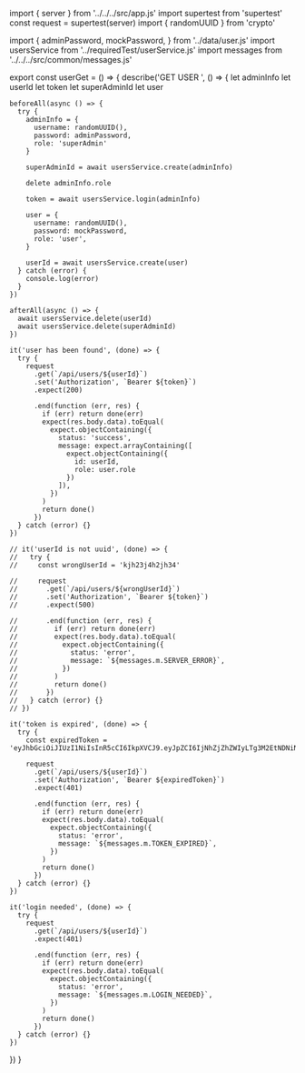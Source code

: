 import { server } from '../../../src/app.js'
import supertest from 'supertest'
const request = supertest(server)
import { randomUUID } from 'crypto'

import {
  adminPassword,
  mockPassword,
} from '../data/user.js'
import usersService from '../requiredTest/userService.js'
import messages from '../../../src/common/messages.js'



export const userGet = () => {
  describe('GET USER ', () => {
    let adminInfo
    let userId
    let token
    let superAdminId
    let user

    beforeAll(async () => {
      try {
        adminInfo = {
          username: randomUUID(),
          password: adminPassword,
          role: 'superAdmin'
        }

        superAdminId = await usersService.create(adminInfo)

        delete adminInfo.role

        token = await usersService.login(adminInfo)

        user = {
          username: randomUUID(),
          password: mockPassword,
          role: 'user',
        }

        userId = await usersService.create(user)
      } catch (error) {
        console.log(error)
      }
    })

    afterAll(async () => {
      await usersService.delete(userId)
      await usersService.delete(superAdminId)
    })

    it('user has been found', (done) => {
      try {
        request
          .get(`/api/users/${userId}`)
          .set('Authorization', `Bearer ${token}`)
          .expect(200)

          .end(function (err, res) {
            if (err) return done(err)
            expect(res.body.data).toEqual(
              expect.objectContaining({
                status: 'success',
                message: expect.arrayContaining([
                  expect.objectContaining({
                    id: userId,
                    role: user.role
                  })
                ]),
              })
            )
            return done()
          })
      } catch (error) {}
    })

    // it('userId is not uuid', (done) => {
    //   try {
    //     const wrongUserId = 'kjh23j4h2jh34'

    //     request
    //       .get(`/api/users/${wrongUserId}`)
    //       .set('Authorization', `Bearer ${token}`)
    //       .expect(500)

    //       .end(function (err, res) {
    //         if (err) return done(err)
    //         expect(res.body.data).toEqual(
    //           expect.objectContaining({
    //             status: 'error',
    //             message: `${messages.m.SERVER_ERROR}`,
    //           })
    //         )
    //         return done()
    //       })
    //   } catch (error) {}
    // })

    it('token is expired', (done) => {
      try {
        const expiredToken = 'eyJhbGciOiJIUzI1NiIsInR5cCI6IkpXVCJ9.eyJpZCI6IjNhZjZhZWIyLTg3M2EtNDNiNS04ZDM0LTE0MzczZGE2ZTFiMSIsImlhdCI6MTY2NjUwNjk3MH0.o1k__1jtkL3C2Kte'

        request
          .get(`/api/users/${userId}`)
          .set('Authorization', `Bearer ${expiredToken}`)
          .expect(401)

          .end(function (err, res) {
            if (err) return done(err)
            expect(res.body.data).toEqual(
              expect.objectContaining({
                status: 'error',
                message: `${messages.m.TOKEN_EXPIRED}`,
              })
            )
            return done()
          })
      } catch (error) {}
    })

    it('login needed', (done) => {
      try {
        request
          .get(`/api/users/${userId}`)
          .expect(401)

          .end(function (err, res) {
            if (err) return done(err)
            expect(res.body.data).toEqual(
              expect.objectContaining({
                status: 'error',
                message: `${messages.m.LOGIN_NEEDED}`,
              })
            )
            return done()
          })
      } catch (error) {}
    })
  })
}
